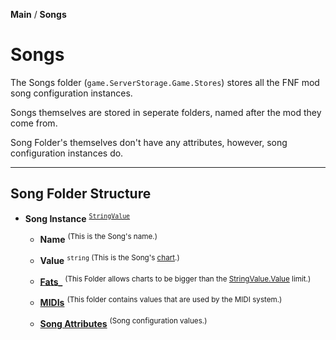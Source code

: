 **Main** / **Songs**

# Songs

The Songs folder (`game.ServerStorage.Game.Stores`) stores all the FNF mod song configuration instances.

Songs themselves are stored in seperate folders, named after the mod they come from.

Song Folder's themselves don't have any attributes, however, song configuration instances do.

---

## Song Folder Structure

* **Song Instance** <sup>[`StringValue`](https://create.roblox.com/docs/reference/engine/classes/StringValue)</sup>

    * **Name** <sup>(This is the Song's name.)</sup>

    * **Value** <sup>`string` (This is the Song's [chart](https://file.garden/ZAE-7lkUN2HXG_xm/chinese%20propaganda%20poster%20with%20chairman%20mao%20and%20the%20defiant%20chinese.mp4).)</sup>

    * [**Fats_**](./fats) <sup>(This Folder allows charts to be bigger than the [StringValue.Value](https://create.roblox.com/docs/reference/engine/classes/StringValue/#Value) limit.)</sup>

    * [**MIDIs**](./midis) <sup>(This folder contains values that are used by the MIDI system.)</sup>

    * [**Song Attributes**](./song_attributes) <sup>(Song configuration values.)</sup>
